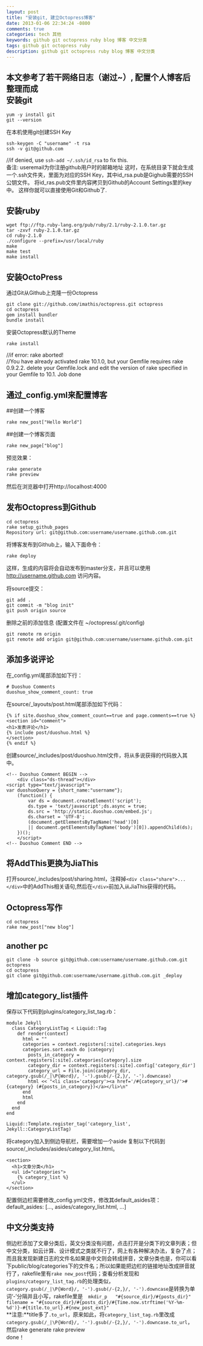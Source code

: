 ```yaml
---
layout: post
title: "安装git, 建立Octopress博客"
date: 2013-01-06 22:34:24 -0800
comments: true
categories: tech 其他
keywords: github git octopress ruby blog 博客 中文分类
tags: github git octopress ruby
description: github git octopress ruby blog 博客 中文分类
---
```

本文参考了若干网络日志（谢过~）, 配置个人博客后整理而成  
安装git  
----
```  
yum -y install git
git --version
```  
<!--more-->
在本机使用git创建SSH Key  
```  
ssh-keygen -C "username" -t rsa  
ssh -v git@github.com  
```  
//if denied, use ``` ssh-add ~/.ssh/id_rsa ``` to fix this.  
备注: useremail为你注册github用户时的邮箱地址 这时，在系统目录下就会生成一个.ssh文件夹，里面为对应的SSH Key，其中id_rsa.pub是Gighub需要的SSH公钥文件。 将id_ras.pub文件里内容拷贝到Github的Account Settings里的key中。 这样你就可以直接使用Git和Github了.

安装ruby  
----
```  
wget ftp://ftp.ruby-lang.org/pub/ruby/2.1/ruby-2.1.0.tar.gz  
tar -zxvf ruby-2.1.0.tar.gz
cd ruby-2.1.0
./configure --prefix=/usr/local/ruby
make
make test
make install
```
安装OctoPress  
----  
通过Git从Github上克隆一份Octopress  
```  
git clone git://github.com/imathis/octopress.git octopress
cd octopress  
gem install bundler  
bundle install  
```
安装Octopress默认的Theme
```  
rake install  
```  
//if error: rake aborted!  
//You have already activated rake 10.1.0, but your Gemfile requires rake 0.9.2.2. 
delete your Gemfile.lock and edit the version of rake specified in your Gemfile to 10.1. Job done  
  
通过_config.yml来配置博客  
----

##创建一个博客 
```  
rake new_post["Hello World"]
```
##创建一个博客页面 
```  
rake new_page["blog"]
```

预览效果：  
```  
rake generate  
rake preview  
```  

然后在浏览器中打开http://localhost:4000

发布Octopress到Github
----
```
cd octopress  
rake setup_github_pages  
Repository url: git@github.com:username/username.github.com.git  
```
将博客发布到Github上，输入下面命令：
```  
rake deploy  
```
这样，生成的内容将会自动发布到master分支，并且可以使用 http://username.github.com 访问内容。


将source提交：  
```   
git add .  
git commit -m "blog init"  
git push origin source  
```
删除之前的添加信息 (配置文件在 ~/octopress/.git/config)
```  
git remote rm origin  
git remote add origin git@github.com:username/username.github.com.git  
```
添加多说评论  
----  
在_config.yml尾部添加如下行：  
```
# Duoshuo Comments  
duoshuo_show_comment_count: true  
```

在source/_layouts/post.html尾部添加如下代码：  
```  
{% if site.duoshuo_show_comment_count==true and page.comments==true %}
<section id="comment">
<h1>发表评论</h1>
{% include post/duoshuo.html %}
</section>
{% endif %}  
```  

创建source/_includes/post/duoshuo.html文件，将从多说获得的代码放入其中。  
```
<!-- Duoshuo Comment BEGIN -->
    <div class="ds-thread"></div>
<script type="text/javascript">
var duoshuoQuery = {short_name:"username"};
	(function() {
		var ds = document.createElement('script');
		ds.type = 'text/javascript';ds.async = true;
		ds.src = 'http://static.duoshuo.com/embed.js';
		ds.charset = 'UTF-8';
		(document.getElementsByTagName('head')[0] 
		|| document.getElementsByTagName('body')[0]).appendChild(ds);
	})();
	</script>
<!-- Duoshuo Comment END -->
```
将AddThis更换为JiaThis
----
打开source/_includes/post/sharing.html，注释掉```<div class="share">...</div>```中的AddThis相关语句,然后在```</div>```前加入从JiaThis获得的代码。

Octopress写作
----  
```  
cd octopress  
rake new_post["new blog"]  
```  
another pc
----  
```  
git clone -b source git@github.com:username/username.github.com.git octopress  
cd octopress  
git clone git@github.com:username/username.github.com.git _deploy  
```
增加category_list插件
----
保存以下代码到plugins/category_list_tag.rb：
```
module Jekyll
  class CategoryListTag < Liquid::Tag
    def render(context)
      html = ""
      categories = context.registers[:site].categories.keys
      categories.sort.each do |category|
        posts_in_category = context.registers[:site].categories[category].size
        category_dir = context.registers[:site].config['category_dir']
        category_url = File.join(category_dir, category.gsub(/_|\P{Word}/, '-').gsub(/-{2,}/, '-').downcase)
        html << "<li class='category'><a href='/#{category_url}/'>#{category} (#{posts_in_category})</a></li>\n"
      end
      html
    end
  end
end

Liquid::Template.register_tag('category_list', Jekyll::CategoryListTag)
```

将category加入到侧边导航栏，需要增加一个aside
复制以下代码到source/_includes/asides/category_list.html。
```
<section>
  <h1>文章分类</h1>
  <ul id="categories">
    {% category_list %}
  </ul>
</section>
```
配置侧边栏需要修改_config.yml文件，修改其default_asides项：
default_asides: [..., asides/category_list.html, ...]

中文分类支持
----
侧边栏添加了文章分类后，英文分类没有问题，点击打开是分类下的文章列表；但中文分类，如云计算、设计模式之类就不行了，网上有各种解决办法，复杂了点；而且我发现新建日志的文件名如果是中文则会转成拼音，文章分类也是，你可以看下public/blog/categories下的文件名；所以如果能把边栏的链接地址改成拼音就行了，rakefile里有```rake new_post```代码；查看分析发现和```plugins/category_list_tag.rb```的处理类似，  
```category.gsub(/_|\P{Word}/, '-').gsub(/-{2,}/, '-').downcase```是转换为单词‘-’分隔并且小写，rakefile里是```  mkdir_p  
"#{source_dir}/#{posts_dir}"  
filename = "#{source_dir}/#{posts_dir}/#{Time.now.strftime('%Y-%m-%d')}-#{title.to_url}.#{new_post_ext}"```  
  **注意:**title多了```.to_url```，原来如此，将```category_list_tag.rb```里改成  
  ```category.gsub(/_|\P{Word}/, '-').gsub(/-{2,}/, '-').downcase.to_url```，
然后rake generate  rake preview  
done！
